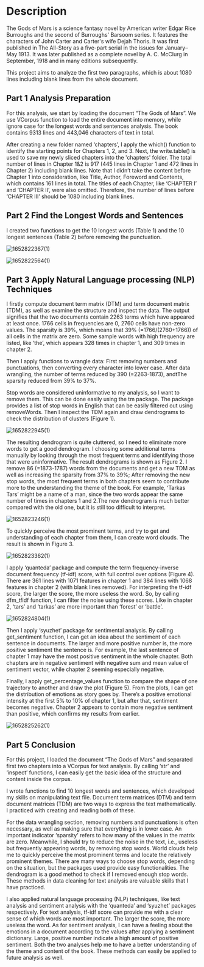 # Description
The Gods of Mars is a science fantasy novel by American writer Edgar Rice Burroughs and the second of Burroughs' Barsoom series. It features the characters of John Carter and Carter's wife Dejah Thoris. It was first published in The All-Story as a five-part serial in the issues for January–May 1913. It was later published as a complete novel by A. C. McClurg in September, 1918 and in many editions subsequently.

This project aims to analyze the first two paragraphs, which is about 1080 lines including blank lines from the whole document.

## Part 1 Analysis Preparation
For this analysis, we start by loading the document “The Gods of Mars”. We use VCorpus function to load the entire document into memory, while ignore case for the longest words and sentences analysis. The book contains 9313 lines and 443,046 characters of text in total.

After creating a new folder named ‘chapters’, I apply the which() function to identify the starting points for Chapters 1, 2, and 3. Next, the write.table() is used to save my newly sliced chapters into the 'chapters' folder. The total number of lines in Chapter 1&2 is 917 (445 lines in Chapter 1 and 472 lines in Chapter 2) including blank lines. Note that I didn’t take the content before Chapter 1 into consideration, like Title, Author, Foreword and Contents, which contains 161 lines in total. The titles of each Chapter, like ‘CHAPTER I’ and ‘CHAPTER II’, were also omitted. Therefore, the number of lines before ‘CHAPTER III’ should be 1080 including blank lines.

## Part 2 Find the Longest Words and Sentences
I created two functions to get the 10 longest words (Table 1) and the 10 longest sentences (Table 2) before removing the punctuation.

![1652822367(1)](https://user-images.githubusercontent.com/90291484/168911892-8e341dae-e9b1-4018-85b7-194de3411639.png)

![1652822564(1)](https://user-images.githubusercontent.com/90291484/168912348-e3651790-fd32-44d3-bd9b-82f88f01e7da.png)

## Part 3 Apply Natural Language processing (NLP) Techniques
I firstly compute document term matrix (DTM) and term document matrix (TDM), as well as examine the structure and inspect the data. The output signifies that the two documents contain 2263 terms which have appeared at least once. 1766 cells in frequencies are 0, 2760 cells have non-zero values. The sparsity is 39%, which means that 39% (=1766/(2760+1766)) of all cells in the matrix are zero. Some sample words with high frequency are listed, like ‘the’, which appears 328 times in chapter 1, and 309 times in chapter 2.

Then I apply functions to wrangle data: First removing numbers and punctuations, then converting every character into lower case. After data wrangling, the number of terms reduced by 390 (=2263-1873), andtThe sparsity reduced from 39% to 37%.

Stop words are considered uninformative to my analysis, so I want to remove them. This can be done easily using the tm package. The package provides a list of stop words in English that can be easily filtered out using removeWords. Then I inspect the TDM again and draw dendrograms to check the distribution of clusters (Figure 1). 

![1652822945(1)](https://user-images.githubusercontent.com/90291484/168913172-f05a3674-6218-460d-99a4-cca49381cc46.png)

The resulting dendrogram is quite cluttered, so I need to eliminate more words to get a good dendrogram. I choosing some additional terms manually by looking through the most frequent terms and identifying those that were uninformative. The result dendrograms is shown as Figure 2. I remove 86 (=1873-1787) words from the documents and get a new TDM as well as increasing the sparsity from 37% to 39%; After removing the new stop words, the most frequent terms in both chapters seem to contribute more to the understanding the theme of the book. For example, ‘Tarkas Tars’ might be a name of a man, since the two words appear the same number of times in chapters 1 and 2.The new dendrogram is much better compared with the old one, but it is still too difficult to interpret.

![1652823246(1)](https://user-images.githubusercontent.com/90291484/168913845-44bfb9c6-2041-449a-85ca-065883cb1070.png)

To quickly perceive the most prominent terms, and try to get and understanding of each chapter from them, I can create word clouds. The result is shown in Figure 3.

![1652823362(1)](https://user-images.githubusercontent.com/90291484/168914122-81702603-d8d8-49e3-be38-9bdd6365461d.png)

I apply ‘quanteda’ package and compute the term frequency-inverse document frequency (tf-idf) score, with full control over options (Figure 4). There are 361 lines with 1071 features in chapter 1 and 384 lines with 1068 features in chapter 2 (with blank lines removed). For interpreting the tf-idf score, the larger the score, the more useless the word. So, by calling dfm_tfidf function, I can filter the noise using these scores. Like in chapter 2, ‘tars’ and ‘tarkas’ are more important than ‘forest’ or ‘battle’.

![1652824804(1)](https://user-images.githubusercontent.com/90291484/168917114-443d29e0-2d56-4943-b75b-06ab73ef9a39.png)

Then I apply ‘syuzhet’ package for sentimental analysis. By calling get_sentiment function, I can get an idea about the sentiment of each sentence in documents. The larger and more positive number is, the more positive sentiment the sentence is. For example, the last sentence of chapter 1 may have the most positive sentiment in the whole chapter. Both chapters are in negative sentiment with negative sum and mean value of sentiment vector, while chapter 2 seeming especially negative.

Finally, I apply get_percentage_values function to compare the shape of one trajectory to another and draw the plot (Figure 5). From the plots, I can get the distribution of emotions as story goes by. There’s a positive emotional intensity at the first 5% to 10% of chapter 1, but after that, sentiment becomes negative. Chapter 2 appears to contain more negative sentiment than positive, which confirms my results from earlier.

![1652825262(1)](https://user-images.githubusercontent.com/90291484/168918506-329e0562-8017-4845-b54b-a506706dfe46.png)

## Part 5 Conclusion
For this project, I loaded the document “The Gods of Mars” and separated first two chapters into a VCorpus for text analysis. By calling ‘str’ and ‘inspect’ functions, I can easily get the basic idea of the structure and content inside the corpus. 

I wrote functions to find 10 longest words and sentences, which developed my skills on manipulating text file. Document term matrices (DTM) and term document matrices (TDM) are two ways to express the text mathematically. I practiced with creating and reading both of these.

For the data wrangling section, removing numbers and punctuations is often necessary, as well as making sure that everything is in lower case. An important indicator ‘sparsity’ refers to how many of the values in the matrix are zero. Meanwhile, I should try to reduce the noise in the text, i.e., useless but frequently appearing words, by removing stop words. World clouds help me to quickly perceive the most prominent terms and locate the relatively prominent themes. There are many ways to choose stop words, depending on the situation, but the packages used provide easy functionalities. The dendrogram is a good method to check if I removed enough stop words. These methods in data cleaning for text analysis are valuable skills that I have practiced.

I also applied natural language processing (NLP) techniques, like text analysis and sentiment analysis with the ‘quanteda’ and ‘syuzhet’ packages respectively. For text analysis, tf-idf score can provide me with a clear sense of which words are most important. The larger the score, the more useless the word. As for sentiment analysis, I can have a feeling about the emotions in a document according to the values after applying a sentiment dictionary. Large, positive number indicate a high amount of positive sentiment. Both the two analyses help me to have a better understanding of the theme and content of the book. These methods can easily be applied to future analysis as well. 
